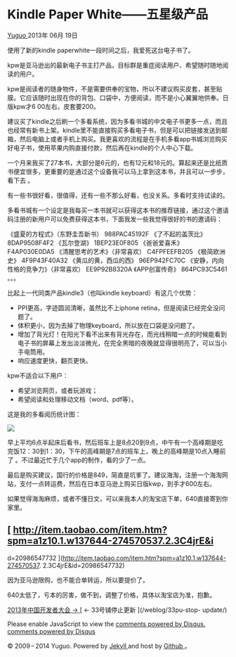 #  Kindle Paper White——五星级产品

[ Yuguo ](http://yuguo.us) 2013年 06月 19日

使用了新的kindle paperwhite一段时间之后，我爱死这台电子书了。

kpw是亚马逊出的最新电子书主打产品，目标群是重症阅读用户、希望随时随地阅读的用户。

kpw是阅读者的随身物件，不是需要供奉的宝物，所以不建议购买皮套，甚至贴膜。它应该随时出现在你的背包、口袋中，方便阅读，而不是小心翼翼地供奉。日版kpw才6
00左右，皮套要200。

建议买了kindle之后刷一个多看系统，因为多看书城的中文电子书更多一点，而且也经常有新书上架。kindle里不能直接购买多看电子书，但是可以把链接发送到邮
箱，然后电脑上或者手机上购买。我更喜欢的流程是在手机多看app书城浏览购买好电子书，使用苹果内购直接付款，然后再在kindle的个人中心下载。

一个月来我买了27本书，大部分是6元的，也有12元和18元的。算起来还是比纸质书便宜很多，更重要的是通过这个设备我可以马上拿到这本书，并且可以一步步，看下去
。

有一些书很好看，很值得，还有一些不那么好看，也没关系。多看时支持试读的。

多看书城有一个设定是我每买一本书就可以获得这本书的推荐链接，通过这个邀请码注册的新用户可以免费获得这本书，下面我发一些我觉得很好的书的邀请码：

《盛夏的方程式》（东野圭吾新书） 988PAC45192F 《了不起的盖茨比》 8DAP9508F4F2 《瓦尔登湖》 1BEP23E0F805
《爸爸爱喜禾》 F4AP030E0DA5 《清醒思考的艺术》（非常喜欢） C4FPFEEFB205 《极简欧洲史》 4F9P43F40A32
《黄瓜的黄，西瓜的西》 96EP942FC70C 《安静，内向性格的竞争力》（非常喜欢） EE9P92B8320A 《APP创富传奇》
864PC93C5461 。。。

比起上一代同类产品kindle3（也叫kindle keyboard）有这几个优势：

  * PPI更高，字迹圆润清晰，虽然比不上iphone retina，但是阅读已经完全没问题了。 
  * 体积更小，因为去掉了物理keyboard，所以放在口袋是没问题了。 
  * 增加了背光灯！在阳光下看不出来有背光存在，而光线稍暗一点的时候能看到电子书的屏幕上发出淡淡微光，在完全黑暗的夜晚就显得很明亮了，可以当小手电筒用。 
  * 响应速度更快，翻页更快。 

kpw不适合以下用户：

  * 希望浏览网页，或者玩游戏； 
  * 希望阅读和处理移动文档（word、pdf等）。 

这是我的多看阅历统计图：

![](http://ww2.sinaimg.cn/large/79b328c9jw1e5t9q7ci0dj20l20rewfn.jpg)

早上平均6点半起床后看书，然后班车上是8点20到9点，中午有一个高峰期是吃完饭12：30到1：30，下午的高峰期是7点的班车上，晚上的高峰期是10点入睡前了
。不过最近忙于几个app的制作，看的少了一点。

最后是购买建议，国行的价格是849，简直是坑爹了。建议海淘，注册一个海淘网站，支付一点转运费，然后在日本亚马逊上购买日版kwp，到手才600左右。

如果觉得海淘麻烦，或者不懂日文，可以来我本人的淘宝店下单，640直接寄到你家里。

##  [ http://item.taobao.com/item.htm?spm=a1z10.1.w137644-274570537.2.3C4jrE&i
d=20986547732 ](http://item.taobao.com/item.htm?spm=a1z10.1.w137644-274570537.
2.3C4jrE&id=20986547732)

因为亚马逊限购，也不能合单转运，所以要提价了。

640太低了，亏本的厉害，做不到，调整了价格，具体以淘宝店为准，抱歉。

[ 2013年中国开发者大会 → ](/weblog/cdc-2013/) [ ← 33号铺停止更新 ](/weblog/33pu-stop-
update/)

Please enable JavaScript to view the [ comments powered by Disqus.
](http://disqus.com/?ref_noscript) [ comments powered by  Disqus
](http://disqus.com)

© 2009 – 2014 Yuguo. Powered by [ Jekyll ](https://github.com/mojombo/jekyll)
and host by [ Github ](https://github.com/yuguo) 。

